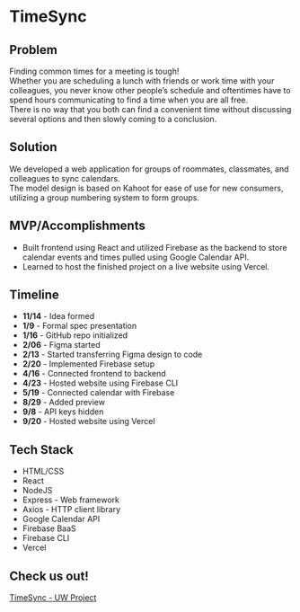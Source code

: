 # TimeSync

## Problem
Finding common times for a meeting is tough!  
Whether you are scheduling a lunch with friends or work time with your colleagues, you never know other people’s schedule and oftentimes have to spend hours communicating to find a time when you are all free.  
There is no way that you both can find a convenient time without discussing several options and then slowly coming to a conclusion.

## Solution
We developed a web application for groups of roommates, classmates, and colleagues to sync calendars.  
The model design is based on Kahoot for ease of use for new consumers, utilizing a group numbering system to form groups.

## MVP/Accomplishments
- Built frontend using React and utilized Firebase as the backend to store calendar events and times pulled using Google Calendar API.
- Learned to host the finished project on a live website using Vercel.

## Timeline
- **11/14** - Idea formed
- **1/9** - Formal spec presentation
- **1/16** - GitHub repo initialized
- **2/06** - Figma started
- **2/13** - Started transferring Figma design to code
- **2/20** - Implemented Firebase setup
- **4/16** - Connected frontend to backend
- **4/23** - Hosted website using Firebase CLI
- **5/19** - Connected calendar with Firebase
- **8/29** - Added preview
- **9/8** - API keys hidden
- **9/20** - Hosted website using Vercel

## Tech Stack
- HTML/CSS
- React
- NodeJS
- Express - Web framework
- Axios - HTTP client library
- Google Calendar API
- Firebase BaaS
- Firebase CLI
- Vercel

## Check us out!

[TimeSync - UW Project](https://time-sync-uw.vercel.app/)
